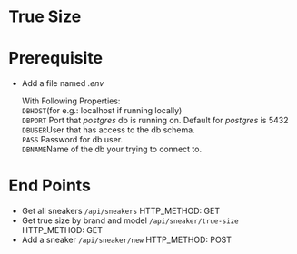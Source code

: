 # True Size

Prerequisite
=============
* Add a file named _.env_

  With Following Properties:  
  ```DBHOST```(for e.g.: localhost if running locally)  
  ```DBPORT``` Port that _postgres_ db is running on. Default for _postgres_ is 5432  
  ```DBUSER```User that has access to the db schema.  
  ```PASS``` Password for db user.  
  ```DBNAME```Name of the db your trying to connect to.  

End Points
===========

* Get all sneakers ```/api/sneakers``` HTTP_METHOD: GET
* Get true size by brand and model ```/api/sneaker/true-size``` HTTP_METHOD: GET
* Add a sneaker ```/api/sneaker/new``` HTTP_METHOD: POST


